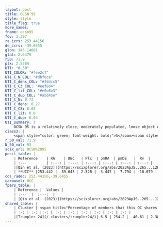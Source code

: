 ```yaml
---
layout: post
title: OCSN 95
style: style
title_flag: true
more_names: 
fname: ocsn95
fov: 2.397
ra_icrs: 253.44156
de_icrs: -39.6455
glon: 345.14601
glat: 2.6479
r50: 71.9
plx: 2.5284
UTI: "0.30"
UTI_COLOR: "#fee2c7"
UTI_C_N_COL: "#dbf0ca"
UTI_C_dens_COL: "#fddcc5"
UTI_C_C3_COL: "#eef8d4"
UTI_C_lit_COL: "#e0a6b3"
UTI_C_dup_COL: "#abd4be"
UTI_C_N: 0.72
UTI_C_dens: 0.27
UTI_C_C3: 0.62
UTI_C_lit: 0.0
UTI_C_dup: 0.94
UTI_summary: |
    OCSN 95 is a relatively close, moderately populated, loose object of intermediate C3 quality. It was recently reported in the literature.<br><br>This is very likely a unique object, which shares a very small percentage of members with at least one previously reported entry.
class3: |
    <span style="color: green; font-weight: bold;">A</span><span style="color: red; font-weight: bold;">C</span>
r_50_val: 71.9
N_50_val: 93
scix_url: OCSN%2095
posit_table: |
    | Reference    | RA    | DEC   | Plx  | pmRA  | pmDE   |  Rv  |
    | :---         | :---: | :---: | :---: | :---: | :---: | :---: |
    |[Qin et al. (2023)](https://scixplorer.org/abs/2023ApJS..265...12Q) | 253.45 | -39.49 | 2.57 | -3.47 | -7.89 | -12.76 |
    | **UCC** |253.442 | -39.645 | 2.528 | -3.447 | -7.794 | -10.079 | 
cds_radec: 253.44156,-39.6455
carousel: UCC
fpars_table: |
    | Reference |  Values |
    | :---  |  :---:  |
    | [Qin et al. (2023)](https://scixplorer.org/abs/2023ApJS..265...12Q) | `E(B-V)=0.23, m-M=8.48, logt=7.65` |
shared_table: |
    | Cluster | <span title="Percentage of members that this OC shares with the ones listed">%</span>   | RA   | DEC   | Plx   | pmRA  | pmDE  | Rv | UTI |
    | :-: | :-: |:-: | :-: | :-: | :-: | :-: | :-: | :-: |
    |[Trumpler 24](/_clusters/trumpler24/)| 6.5 | 254.2 | -40.61 | 2.38 | -3.04 | -7.28 | -14.06 |0.34 |
---
```

